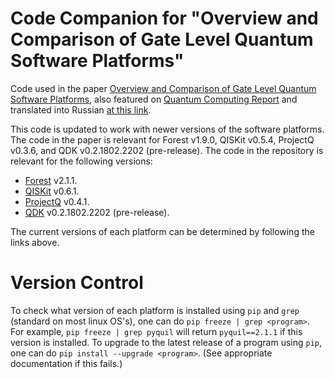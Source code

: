 # Code Companion for "Overview and Comparison of Gate Level Quantum Software Platforms"

Code used in the paper [Overview and Comparison of Gate Level Quantum Software Platforms](https://arxiv.org/abs/1807.02500), also featured on [Quantum Computing Report](https://quantumcomputingreport.com/) and translated into Russian [at this link](https://habr.com/post/418505/).

This code is updated to work with newer versions of the software platforms. The code in the paper is relevant for Forest v1.9.0, QISKit v0.5.4, ProjectQ v0.3.6, and QDK v0.2.1802.2202 (pre-release). The code in the repository is relevant for the following versions:

* [Forest](https://github.com/rigetti) v2.1.1.
* [QISKit](https://github.com/QISKit) v0.6.1.
* [ProjectQ](https://github.com/ProjectQ-Framework/ProjectQ) v0.4.1.
* [QDK](https://github.com/Microsoft/Quantum) v0.2.1802.2202 (pre-release).

The current versions of each platform can be determined by following the links above. 

# Version Control
To check what version of each platform is installed using `pip` and `grep` (standard on most linux OS's), one can do `pip freeze | grep <program>`. For example, `pip freeze | grep pyquil` will return `pyquil==2.1.1` if this version is installed. To upgrade to the latest release of a program using `pip`, one can do `pip install --upgrade <program>`. (See appropriate documentation if this fails.)

